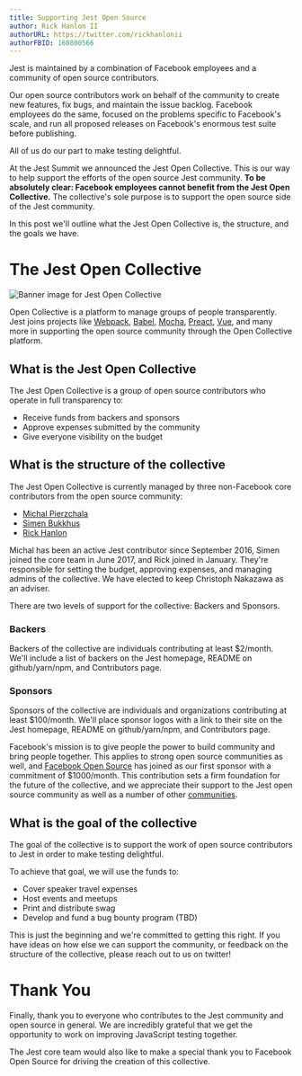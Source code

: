 ```yaml
---
title: Supporting Jest Open Source
author: Rick Hanlon II
authorURL: https://twitter.com/rickhanlonii
authorFBID: 160800566
---
```


Jest is maintained by a combination of Facebook employees and a community of open source contributors.

Our open source contributors work on behalf of the community to create new features, fix bugs, and maintain the issue backlog. Facebook employees do the same, focused on the problems specific to Facebook's scale, and run all proposed releases on Facebook's enormous test suite before publishing.

All of us do our part to make testing delightful.

At the Jest Summit we announced the Jest Open Collective. This is our way to help support the efforts of the open source Jest community. **To be absolutely clear: Facebook employees cannot benefit from the Jest Open Collective.** The collective's sole purpose is to support the open source side of the Jest community.

In this post we'll outline what the Jest Open Collective is, the structure, and the goals we have.

# The Jest Open Collective
![Banner image for Jest Open Collective](/img/blog/collective.png)

Open Collective is a platform to manage groups of people transparently. Jest joins projects like [Webpack](https://opencollective.com/webpack), [Babel](https://opencollective.com/babel), [Mocha](https://opencollective.com/mochajs), [Preact](https://opencollective.com/preact#budget), [Vue](https://opencollective.com/vuejs), and many more in supporting the open source community through the Open Collective platform.

## What is the Jest Open Collective

The Jest Open Collective is a group of open source contributors who operate in full transparency to:

* Receive funds from backers and sponsors
* Approve expenses submitted by the community
* Give everyone visibility on the budget

## What is the structure of the collective

The Jest Open Collective is currently managed by three non-Facebook core contributors from the open source community:

- [Michal Pierzchala](https://twitter.com/thymikee)
- [Simen Bukkhus](https://github.com/simenb)
- [Rick Hanlon](https://twitter.com/rickhanlonii)

Michal has been an active Jest contributor since September 2016, Simen joined the core team in June 2017, and Rick joined in January. They're responsible for setting the budget, approving expenses, and managing admins of the collective. We have elected to keep Christoph Nakazawa as an adviser.

There are two levels of support for the collective: Backers and Sponsors.

### Backers
Backers of the collective are individuals contributing at least $2/month. We'll include a list of backers on the Jest homepage, README on github/yarn/npm, and Contributors page.

### Sponsors
Sponsors of the collective are individuals and organizations contributing at least $100/month. We'll place sponsor logos with a link to their site on the Jest homepage, README on github/yarn/npm, and Contributors page.

Facebook's mission is to give people the power to build community and bring people together. This applies to strong open source communities as well, and [Facebook Open Source](https://opencollective.com/fbopensource) has joined as our first sponsor with a commitment of $1000/month. This contribution sets a firm foundation for the future of the collective, and we appreciate their support to the Jest open source community as well as a number of other [communities](https://opencollective.com/fbopensource).

## What is the goal of the collective

The goal of the collective is to support the work of open source contributors to Jest in order to make testing delightful.

To achieve that goal, we will use the funds to:

* Cover speaker travel expenses
* Host events and meetups
* Print and distribute swag
* Develop and fund a bug bounty program (TBD)

This is just the beginning and we're committed to getting this right. If you have ideas on how else we can support the community, or feedback on the structure of the collective, please reach out to us on twitter!

#  Thank You

Finally, thank you to everyone who contributes to the Jest community and open source in general. We are incredibly grateful that we get the opportunity to work on improving JavaScript testing together.

The Jest core team would also like to make a special thank you to Facebook Open Source for driving the creation of this collective.
